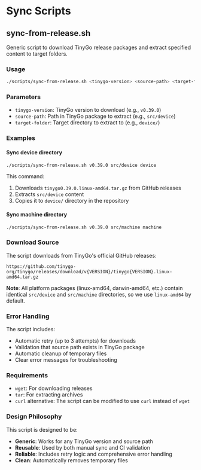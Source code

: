 # Sync Scripts

## sync-from-release.sh

Generic script to download TinyGo release packages and extract specified content to target folders.

### Usage

```bash
./scripts/sync-from-release.sh <tinygo-version> <source-path> <target-folder>
```

### Parameters

- `tinygo-version`: TinyGo version to download (e.g., `v0.39.0`)
- `source-path`: Path in TinyGo package to extract (e.g., `src/device`)
- `target-folder`: Target directory to extract to (e.g., `device/`)

### Examples

#### Sync device directory

```bash
./scripts/sync-from-release.sh v0.39.0 src/device device
```

This command:
1. Downloads `tinygo0.39.0.linux-amd64.tar.gz` from GitHub releases
2. Extracts `src/device` content
3. Copies it to `device/` directory in the repository

#### Sync machine directory

```bash
./scripts/sync-from-release.sh v0.39.0 src/machine machine
```

### Download Source

The script downloads from TinyGo's official GitHub releases:
```
https://github.com/tinygo-org/tinygo/releases/download/v{VERSION}/tinygo{VERSION}.linux-amd64.tar.gz
```

**Note**: All platform packages (linux-amd64, darwin-amd64, etc.) contain identical `src/device` and `src/machine` directories, so we use `linux-amd64` by default.

### Error Handling

The script includes:
- Automatic retry (up to 3 attempts) for downloads
- Validation that source path exists in TinyGo package
- Automatic cleanup of temporary files
- Clear error messages for troubleshooting

### Requirements

- `wget`: For downloading releases
- `tar`: For extracting archives
- `curl` alternative: The script can be modified to use `curl` instead of `wget`

### Design Philosophy

This script is designed to be:
- **Generic**: Works for any TinyGo version and source path
- **Reusable**: Used by both manual sync and CI validation
- **Reliable**: Includes retry logic and comprehensive error handling
- **Clean**: Automatically removes temporary files
